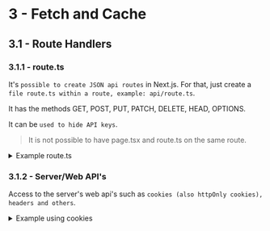 # 3 - Fetch and Cache

## 3.1 - Route Handlers

### 3.1.1 - route.ts

It's `possible to create JSON api routes` in Next.js. For that, just create a `file route.ts within a route, example: api/route.ts`.

It has the methods GET, POST, PUT, PATCH, DELETE, HEAD, OPTIONS.

It can be `used to hide API keys`.

> It is not possible to have page.tsx and route.ts on the same route.

<details>
<summary>Example route.ts</summary>

```tsx
// app/api/route.ts
export async function GET() {

  const response = await fetch('https://api.origamid.online/vendas', {
    headers: {
      apikey: 'ORIGAMID123456', //this part will be hidden in the site
    },
  });

  const sales = await response.json();

  return Response.json(sales);
}
```

</details>

### 3.1.2 - Server/Web API's

Access to the server's web api's such as `cookies (also httpOnly cookies), headers and others`.

<details>
<summary>Example using cookies</summary>

```tsx
// app/api/route.ts
import { cookies } from 'next/headers';

export async function GET() {
  const response = await fetch('https://api.origamid.online/conta/login', {
    method: 'POST',
    headers: {
      'Content-Type': 'application/json',
    },
    body: JSON.stringify({
      username: 'dog',
      password: 'dog',
    }),
  });

  if (!response.ok) {
    return Response.json({ error: 'Error in the API.' });
  }

  const data = await response.json();

  // setting this way turns possible to see the cookies by the console using document.cookie
  // cookies().set('token', data.token);

  // this way is safer and won't be showed in the console
  cookies().set('token', data.token, {
    httpOnly: true,
    secure: true,
    sameSite: 'lax',
  });
  return Response.json(data);
}
```

</details>